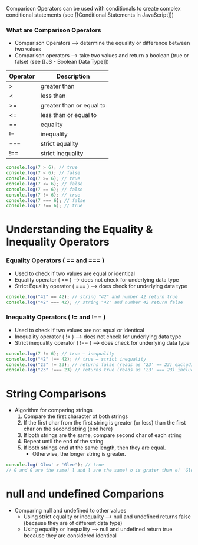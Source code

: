 Comparison Operators can be used with conditionals to create complex conditional statements (see [[Conditional Statements in JavaScript]])
### What are Comparison Operators
* Comparison Operators --> determine the equality or difference between two values
* Comparison operators --> take two values and return a boolean (true or false) (see [[JS - Boolean Data Type]])

| Operator | Description              |
| -------- | ------------------------ |
| >        | greater than             |
| <        | less than                |
| >=       | greater than or equal to |
| <=       | less than or equal to    |
| ==       | equality                 |
| !=       | inequality               |
| ===      | strict equality          |
| !==      | strict inequality        |

```js
console.log(7 > 6); // true
console.log(7 < 6); // false
console.log(7 >= 6); // true
console.log(7 <= 6); // false
console.log(7 == 6); // false
console.log(7 != 6); // true
console.log(7 === 6); // false
console.log(7 !== 6); // true
```

# Understanding the Equality & Inequality Operators

### Equality Operators ( ==  and === )
* Used to check if two values are equal or identical
* Equality operator ( == ) --> does not check for underlying data type
* Strict Equality operator ( === ) --> does check for underlying data type

```js
console.log("42" == 42); // string "42" and number 42 return true
console.log("42" === 42); // string "42" and number 42 return false
```

### Inequality Operators ( != and !== )
* Used to check if two values are not equal or identical
* Inequality operator ( != ) --> does not check for underlying data type
* Strict inequality operator ( !== ) --> does check for underlying data type
```js
console.log(7 != 6); // true — inequality
console.log("42" !== 42); // true — strict inequality
console.log("23" != 23); // returns false (reads as '23' == 23) excluding strictness
console.log("23" !=== 23) // returns true (reads as '23' === 23) including strictness
```

# String Comparisons
* Algorithm for comparing strings
	1) Compare the first character of both strings
	2) If the first char from the first string is greater (or less) than the first char on the second string (end here)
	3) If both strings are the same, compare second char of each string
	4) Repeat until the end of the string
	5) If both strings end at the same length, then they are equal. 
		* Otherwise, the longer string is greater.
```js
console.log('Glow' > 'Glee'); // true
// G and G are the same! l and l are the same! o is grater than e! 'Glow' is greater
```

# null and undefined Comparions
* Comparing null and undefined to other values
	* Using strict equality or inequality --> null and undefined returns false (because they are of different data type)
	* Using equality or inequality --> null and undefined return true because they are considered identical
